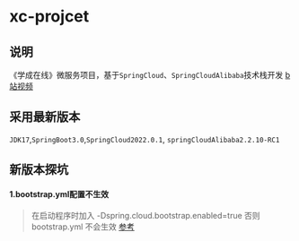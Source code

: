 # xc-projcet  
## 说明
《学成在线》微服务项目，基于`SpringCloud`、`SpringCloudAlibaba`技术栈开发
[b站视频](https://www.bilibili.com/video/BV1j8411N7Bm?p=1&vd_source=ee0b580c4832a99b7bb62950542b4889)
 
## 采用最新版本
`JDK17`,`SpringBoot3.0`,`SpringCloud2022.0.1`, `springCloudAlibaba2.2.10-RC1`




## 新版本探坑
#### 1.bootstrap.yml配置不生效
> 在启动程序时加入 -Dspring.cloud.bootstrap.enabled=true  否则bootstrap.yml 不会生效  [参考](https://www.jianshu.com/p/f6ec19fb5596)
